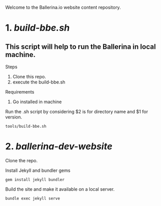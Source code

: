 Welcome to the Ballerina.io website content repository.


# 1. *build-bbe.sh*

## This script will help to run the Ballerina in local machine.

Steps
1. Clone this repo.
2. execute the build-bbe.sh 


Requirements
1. Go installed in machine

Run the .sh script by considering $2 is for directory name and $1 for version.
```
tools/build-bbe.sh 
```

# 2. *ballerina-dev-website*
Clone the repo.

Install Jekyll and bundler gems
```
gem install jekyll bundler
```

Build the site and make it available on a local server.
```
bundle exec jekyll serve
```
